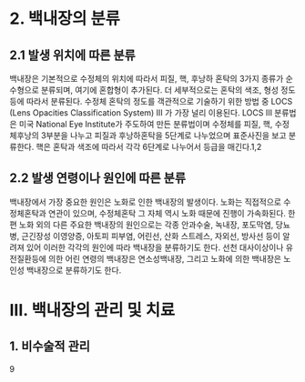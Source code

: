 # 2. 백내장의 분류

## 2.1 발생 위치에 따른 분류
백내장은 기본적으로 수정체의 위치에 따라서 피질, 핵, 후낭하 혼탁의 3가지 종류가 순수형으로 분류되며, 여기에 혼합형이 추가된다. 더 세부적으로는 혼탁의 색조, 형성 정도 등에 따라서 분류된다. 수정체 혼탁의 정도를 객관적으로 기술하기 위한 방법 중 LOCS (Lens Opacities Classification System) III 가 가장 널리 이용된다. LOCS III 분류법은 미국 National Eye Institute가 주도하여 만든 분류법이며 수정체를 피질, 핵, 수정체후낭의 3부분을 나누고 피질과 후낭하혼탁을 5단계로 나누었으며 표준사진을 보고 분류한다. 핵은 혼탁과 색조에 따라서 각각 6단계로 나누어서 등급을 매긴다.1,2

## 2.2 발생 연령이나 원인에 따른 분류
백내장에서 가장 중요한 원인은 노화로 인한 백내장의 발생이다. 노화는 직접적으로 수정체혼탁과 연관이 있으며, 수정체혼탁 그 자체 역시 노화 때문에 진행이 가속화된다. 한편 노화 외의 다른 주요한 백내장의 원인으로는 각종 안과수술, 녹내장, 포도막염, 당뇨병, 근긴장성 이영양증, 아토피 피부염, 어린선, 산화 스트레스, 자외선, 방사선 등이 알려져 있어 이러한 각각의 원인에 따라 백내장을 분류하기도 한다.
선천 대사이상이나 유전질환등에 의한 어린 연령의 백내장은 연소성백내장, 그리고 노화에 의한 백내장은 노인성 백내장으로 분류하기도 한다.

# III. 백내장의 관리 및 치료

## 1. 비수술적 관리

<PAGE>9